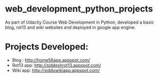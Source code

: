 # web_development_python_projects
As part of Udacity Course Web Development in Python, developed a basic blog, rot13 and wiki websites and deployed in google app engine.

# Projects Developed:
* Blog : http://home56app.appspot.com/
* Rot13 app: http://siddeshrot13.appspot.com/
* Wiki app: http://sidduwikiapp.appspot.com/
